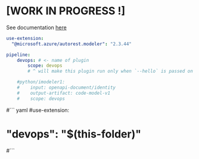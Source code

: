 
# [WORK IN PROGRESS !]

See documentation [here](MANUAL.md)


``` yaml
use-extension:
  "@microsoft.azure/autorest.modeler": "2.3.44"

pipeline:
    devops: # <- name of plugin
        scope: devops
        # ^ will make this plugin run only when `--hello` is passed on the CLI or

    #python/imodeler1:
    #    input: openapi-document/identity
    #    output-artifact: code-model-v1
    #    scope: devops

```
    

#``` yaml 
#use-extension:
#  "devops": "$(this-folder)"
#```

